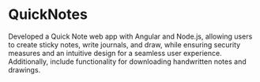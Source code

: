 # QuickNotes
Developed a Quick Note web app with Angular and Node.js, allowing users to create sticky notes, write journals, and draw, while ensuring security measures and an intuitive design for a seamless user experience. Additionally, include functionality for downloading handwritten notes and drawings. 
